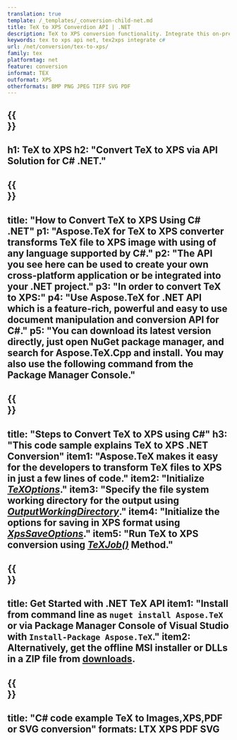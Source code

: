 ```yaml
---
translation: true
template: /_templates/_conversion-child-net.md
title: TeX to XPS Converdion API | .NET
description: TeX to XPS conversion functionality. Integrate this on-premise .NET library into your project or use cross-platform applications to convert TeX to XPS.
keywords: tex to xps api net, tex2xps integrate c#
url: /net/conversion/tex-to-xps/
family: tex
platformtag: net
feature: conversion
informat: TEX
outformat: XPS
otherformats: BMP PNG JPEG TIFF SVG PDF
---
```



{{<section banner>}}
---
h1: TeX to XPS
h2: "Convert TeX to XPS via API Solution for C# .NET."
---

{{<section overview>}}
---
title: "How to Convert TeX to XPS Using C# .NET"
p1: "Aspose.TeX for TeX to XPS converter transforms TeX file to XPS image with using of any language supported by C#."
p2: "The API you see here can be used to create your own cross-platform application or be integrated into your .NET project."
p3: "In order to convert TeX to XPS:"
p4: "Use Aspose.TeX for .NET API which is a feature-rich, powerful and easy to use document manipulation and conversion API for C#."
p5: "You can download its latest version directly, just open NuGet package manager, and search for Aspose.TeX.Cpp and install. You may also use the following command from the Package Manager Console."
---

{{<section feature1>}}
---
title: "Steps to Convert TeX to XPS using C#"
h3: "This code sample explains TeX to XPS .NET Conversion"
item1: "Aspose.TeX makes it easy for the developers to transform TeX files to XPS in just a few lines of code."
item2: "Initialize [*TeXOptions*](https://reference.aspose.com/tex/net/aspose.tex/texoptions/)."
item3: "Specify the file system working directory for the output using [*OutputWorkingDirectory*](https://reference.aspose.com/tex/net/aspose.tex/texoptions/outputworkingdirectory/)."
item4: "Initialize the options for saving in XPS format using [*XpsSaveOptions*](https://reference.aspose.com/tex/net/aspose.tex.presentation.image/xpssaveoptions/)."
item5: "Run TeX to XPS conversion using [*TeXJob()*](https://reference.aspose.com/tex/net/aspose.tex/texjob/) Method."
---

{{<section feature2>}}
---
title: Get Started with .NET TeX API
item1: "Install from command line as ```nuget install Aspose.TeX``` or via Package Manager Console of Visual Studio with ```Install-Package Aspose.TeX```."
item2: Alternatively, get the offline MSI installer or DLLs in a ZIP file from [downloads](https://downloads.aspose.com/tex/net).
---

{{<section widget>}}
---
title: "C# code example TeX to Images,XPS,PDF or SVG conversion"
formats: LTX XPS PDF SVG
---